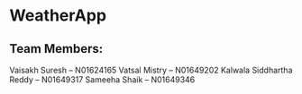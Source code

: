 # WeatherApp

## Team Members:
Vaisakh Suresh – N01624165
Vatsal Mistry – N01649202
Kalwala Siddhartha Reddy – N01649317
Sameeha Shaik – N01649346
